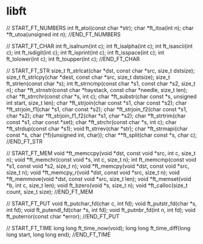 # libft

// START_FT_NUMBERS
int		ft_atoi(const char *str);
char	*ft_itoa(int n);
char	*ft_utoa(unsigned int n);
//END_FT_NUMBERS

// START_FT_CHAR
int		ft_isalnum(int c);
int		ft_isalpha(int c);
int		ft_isascii(int c);
int		ft_isdigit(int c);
int		ft_isprint(int c);
int		ft_isspace(int c);
int		ft_tolower(int c);
int		ft_toupper(int c);
//END_FT_CHAR

// START_FT_STR
size_t	ft_strlcat(char *dst, const char *src, size_t dstsize);
size_t	ft_strlcpy(char *dest, const char *src, size_t dstsize);
size_t	ft_strlen(const char *s);
int		ft_strncmp(const char *s1, const char *s2, size_t n);
char	*ft_strnstr(const char *haystack, const char *needle, size_t len);
char	*ft_strrchr(const char *s, int c);
char	*ft_substr(char const *s, unsigned int start, size_t len);
char	*ft_strjoin(char const *s1, char const *s2);
char	*ft_strjoin_f1(char *s1, char const *s2);
char	*ft_strjoin_f2(char const *s1, char *s2);
char	*ft_strjoin_f1_f2(char *s1, char *s2);
char	*ft_strtrim(char const *s1, char const *set);
char	*ft_strchr(const char *s, int c);
char	*ft_strdup(const char *s1);
void	ft_strrev(char *str);
char	*ft_strmapi(char const *s, char (*f)(unsigned int, char));
char	**ft_split(char const *s, char c);
//END_FT_STR

// START_FT_MEM
void	*ft_memccpy(void *dst, const void *src, int c, size_t n);
void	*ft_memchr(const void *s, int c, size_t n);
int		ft_memcmp(const void *s1, const void *s2, size_t n);
void	*ft_memcpy(void *dst, const void *src, size_t n);
void	*ft_memcpy_r(void *dst, const void *src, size_t n);
void	*ft_memmove(void *dst, const void *src, size_t len);
void	*ft_memset(void *b, int c, size_t len);
void	ft_bzero(void *s, size_t n);
void	*ft_calloc(size_t count, size_t size);
//END_FT_MEM

// START_FT_PUT
void	ft_putchar_fd(char c, int fd);
void	ft_putstr_fd(char *s, int fd);
void	ft_putendl_fd(char *s, int fd);
void	ft_putnbr_fd(int n, int fd);
void	ft_puterror(const char *error);
//END_FT_PUT

// START_FT_TIME
long long	ft_time_now(void);
long long	ft_time_diff(long long start, long long end);
//END_FT_TIME
